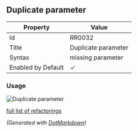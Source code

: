 ## Duplicate parameter

| Property           | Value               |
| ------------------ | ------------------- |
| Id                 | RR0032              |
| Title              | Duplicate parameter |
| Syntax             | missing parameter   |
| Enabled by Default | &#x2713;            |

### Usage

![Duplicate parameter](../../images/refactorings/DuplicateParameter.png)

[full list of refactorings](Refactorings.md)

*\(Generated with [DotMarkdown](http://github.com/JosefPihrt/DotMarkdown)\)*